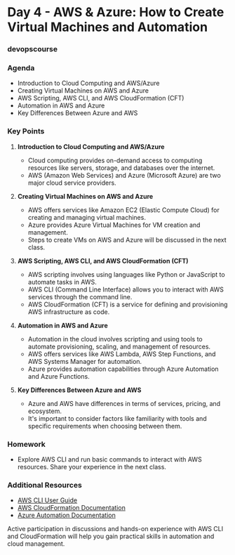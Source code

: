 # Day 4 - AWS & Azure: How to Create Virtual Machines and Automation
### devopscourse

### Agenda
- Introduction to Cloud Computing and AWS/Azure
- Creating Virtual Machines on AWS and Azure
- AWS Scripting, AWS CLI, and AWS CloudFormation (CFT)
- Automation in AWS and Azure
- Key Differences Between Azure and AWS

### Key Points

1. **Introduction to Cloud Computing and AWS/Azure**
   - Cloud computing provides on-demand access to computing resources like servers, storage, and databases over the internet.
   - AWS (Amazon Web Services) and Azure (Microsoft Azure) are two major cloud service providers.

2. **Creating Virtual Machines on AWS and Azure**
   - AWS offers services like Amazon EC2 (Elastic Compute Cloud) for creating and managing virtual machines.
   - Azure provides Azure Virtual Machines for VM creation and management.
   - Steps to create VMs on AWS and Azure will be discussed in the next class.

3. **AWS Scripting, AWS CLI, and AWS CloudFormation (CFT)**
   - AWS scripting involves using languages like Python or JavaScript to automate tasks in AWS.
   - AWS CLI (Command Line Interface) allows you to interact with AWS services through the command line.
   - AWS CloudFormation (CFT) is a service for defining and provisioning AWS infrastructure as code.

4. **Automation in AWS and Azure**
   - Automation in the cloud involves scripting and using tools to automate provisioning, scaling, and management of resources.
   - AWS offers services like AWS Lambda, AWS Step Functions, and AWS Systems Manager for automation.
   - Azure provides automation capabilities through Azure Automation and Azure Functions.

5. **Key Differences Between Azure and AWS**
   - Azure and AWS have differences in terms of services, pricing, and ecosystem.
   - It's important to consider factors like familiarity with tools and specific requirements when choosing between them.

### Homework
- Explore AWS CLI and run basic commands to interact with AWS resources. Share your experience in the next class.

### Additional Resources
- [AWS CLI User Guide](https://docs.aws.amazon.com/cli/latest/)
- [AWS CloudFormation Documentation](https://docs.aws.amazon.com/cloudformation/)
- [Azure Automation Documentation](https://learn.microsoft.com/en-us/azure/automation/)

Active participation in discussions and hands-on experience with AWS CLI and CloudFormation will help you gain practical skills in automation and cloud management.
